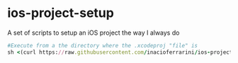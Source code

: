 # ios-project-setup
A set of scripts to setup an iOS project the way I always do

```ruby
#Execute from a the directory where the .xcodeproj "file" is
sh <(curl https://raw.githubusercontent.com/inacioferrarini/ios-project-setup/master/projectsetup.sh)
```
